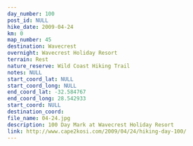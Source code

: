 ```yaml
---
day_number: 100
post_id: NULL
hike_date: 2009-04-24
km: 0
map_number: 45
destination: Wavecrest
overnight: Wavecrest Holiday Resort
terrain: Rest
nature_reserve: Wild Coast Hiking Trail
notes: NULL
start_coord_lat: NULL
start_coord_long: NULL
end_coord_lat: -32.584767
end_coord_long: 28.542933
start_coord: NULL
destination_coord: 
file_name: 04-24.jpg
description: 100 Day Mark at Wavecrest Holiday Resort
link: http://www.cape2kosi.com/2009/04/24/hiking-day-100/
---
```

